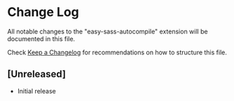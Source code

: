 # Change Log

All notable changes to the "easy-sass-autocompile" extension will be documented in this file.

Check [Keep a Changelog](http://keepachangelog.com/) for recommendations on how to structure this file.

## [Unreleased]

- Initial release